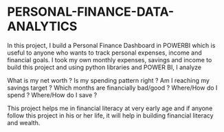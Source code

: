# PERSONAL-FINANCE-DATA-ANALYTICS

In this project, I build a Personal Finance Dashboard in POWERBI which is useful to anyone who wants to track personal expenses, income and financial goals.
I took my own monthly expenses, savings and income to build this project and using python libraries and POWER BI, I analyze 

What is my net worth ?
Is my spending pattern right ?
Am I reaching my savings target ?
Which months are financially bad/good ?
Where/How do I spend ?
Where/How do I save ?

This project helps me in financial literacy at very early age and if anyone follow this project in his or her life, it will help in building financial literacy and wealth.
